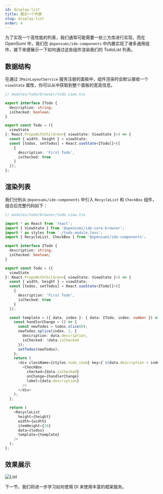 ```yaml
---
id: display-list
title: 展示一个列表
slug: display-list
order: 4
---
```


为了实现一个高性能的列表，我们通常可能需要一些三方库进行实现，而在 OpenSumi 中，我们在 `@opensumi/ide-components` 中内置实现了诸多通用组件，接下来便展示一下如何通过这些组件渲染我们的 TodoList 列表。

## 数据结构

在通过 `IMainLayoutService` 服务注册的面板中，组件渲染时会默认接收一个 `viewState` 属性，你可以从中获取到整个面板的宽高信息。

```ts
// modules/todo/browser/todo.view.tsx

export interface ITodo {
  description: string;
  isChecked: boolean;
}

export const Todo = ({
  viewState
}: React.PropsWithChildren<{ viewState: ViewState }>) => {
  const { width, height } = viewState;
  const [todos, setTodos] = React.useState<ITodo[]>([
    {
      description: 'First Todo',
      isChecked: true
    }
  ]);
};
```

## 渲染列表

我们分别从 `@opensumi/ide-components` 中引入 `RecycleList` 和 `CheckBox` 组件，组合后完整代码如下：

```ts
// modules/todo/browser/todo.view.tsx

import * as React from 'react';
import { ViewState } from '@opensumi/ide-core-browser';
import * as styles from './todo.module.less';
import { RecycleList, CheckBox } from '@opensumi/ide-components';

export interface ITodo {
  description: string;
  isChecked: boolean;
}

export const Todo = ({
  viewState
}: React.PropsWithChildren<{ viewState: ViewState }>) => {
  const { width, height } = viewState;
  const [todos, setTodos] = React.useState<ITodo[]>([
    {
      description: 'First Todo',
      isChecked: true
    }
  ]);

  const template = ({ data, index }: { data: ITodo; index: number }) => {
    const handlerChange = () => {
      const newTodos = todos.slice(0);
      newTodos.splice(index, 1, {
        description: data.description,
        isChecked: !data.isChecked
      });
      setTodos(newTodos);
    };
    return (
      <div className={styles.todo_item} key={`${data.description + index}`}>
        <CheckBox
          checked={data.isChecked}
          onChange={handlerChange}
          label={data.description}
        />
      </div>
    );
  };

  return (
    <RecycleList
      height={height}
      width={width}
      itemHeight={24}
      data={todos}
      template={template}
    />
  );
};
```

## 效果展示

![List](https://img.alicdn.com/imgextra/i2/O1CN011vAfYR1PVVpp1V4WI_!!6000000001846-2-tps-2738-1810.png)

下一节，我们将进一步学习如何使用 DI 来使用丰富的框架服务。
